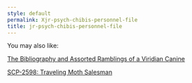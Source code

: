```yaml
---
style: default
permalink: Xjr-psych-chibis-personnel-file
title: jr-psych-chibis-personnel-file
---
```

You may also like:

[The Bibliography and Assorted Ramblings of a Viridian Canine](http://scp-wiki.net/greenwolf-s-author-page)

[SCP-2598: Traveling Moth Salesman](http://scp-wiki.net/scp-2598)
